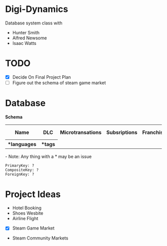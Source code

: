 # Digi-Dynamics
Database system class with 
- Hunter Smith
- Alfred Newsome
- Isaac Watts

# TODO
- [x] Decide On Final Project Plan
- [ ] Figure out the schema of steam game market

# Database
<b>Schema</b>
<table>
  <tr>
    <th>Name</th>
    <th>DLC</th>
    <th>Microtransations</th>
    <th>Subsriptions</th>
    <th>Franchise</th>
    <th>Base_price</th>
    <th>Current_Price</th>
    <th>Country</th>
    <th>Developer </th>
    <th>Publisher</th>
    <th>Genre</th>
    <th>Rating</th>
    <th>Review</th>
    <th>Release_data</th>
    <th>Top Seller</th>
    <th>ControllerSupport</th>
    <th>Images</th>
    <th>Trailers</th>
    <th> *Platform</tr>
    <th> *languages </th>
    <th> *tags </th>
  </tr>
</table>
- Note: Any thing with a * may be an issue

```
PrimaryKey: ?
CompositeKey: ?
ForeignKey: ?
```
# Project Ideas
- Hotel Booking 
- Shoes Wesbite
- Airline Flight
- [x] Steam Game Market
- Steam Community Markets